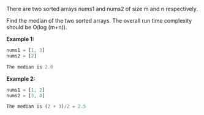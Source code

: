 There are two sorted arrays nums1 and nums2 of size m and n respectively.

Find the median of the two sorted arrays. The overall run time complexity should be O(log (m+n)).


**Example 1:**
```javascript
nums1 = [1, 3]
nums2 = [2]

The median is 2.0
```

**Example 2:**
```javascript
nums1 = [1, 2]
nums2 = [3, 4]

The median is (2 + 3)/2 = 2.5
```
